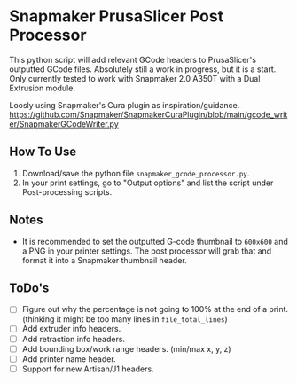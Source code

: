 # Snapmaker PrusaSlicer Post Processor

This python script will add relevant GCode headers to PrusaSlicer's outputted GCode files. Absolutely still a work in progress, but it is a start. Only currently tested to work with Snapmaker 2.0 A350T with a Dual Extrusion module.

Loosly using Snapmaker's Cura plugin as inspiration/guidance. https://github.com/Snapmaker/SnapmakerCuraPlugin/blob/main/gcode_writer/SnapmakerGCodeWriter.py

## How To Use
1. Download/save the python file `snapmaker_gcode_processor.py`.
2. In your print settings, go to "Output options" and list the script under Post-processing scripts.

## Notes
- It is recommended to set the outputted G-code thumbnail to `600x600` and a PNG in your printer settings. The post processor will grab that and format it into a Snapmaker thumbnail header.

## ToDo's
- [ ] Figure out why the percentage is not going to 100% at the end of a print. (thinking it might be too many lines in `file_total_lines`)
- [ ] Add extruder info headers.
- [ ] Add retraction info headers.
- [ ] Add bounding box/work range headers. (min/max x, y, z)
- [ ] Add printer name header.
- [ ] Support for new Artisan/J1 headers.
